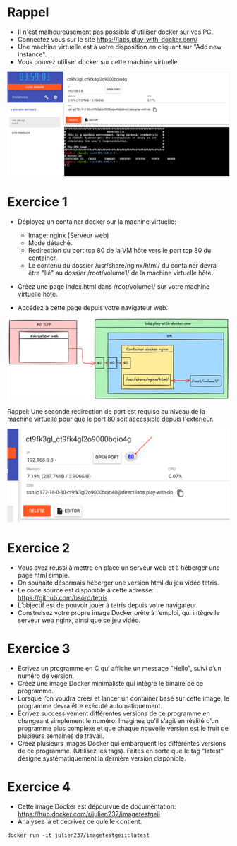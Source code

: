 # Rappel
- Il n'est malheureusement pas possible d'utiliser docker sur vos PC.
- Connectez vous sur le site https://labs.play-with-docker.com/
- Une machine virtuelle est à votre disposition en cliquant sur "Add new instance".
- Vous pouvez utiliser docker sur cette machine virtuelle.

![playwithdocker](img/playwithdocker.png)

# Exercice 1

- Déployez un container docker sur la machine virtuelle:
  - Image: nginx (Serveur web)
  - Mode détaché.
  - Redirection du port tcp 80 de la VM hôte vers le port tcp 80 du container.
  - Le contenu du dossier /usr/share/nginx/html/ du container devra être "lié" au dossier /root/volume1/ de la machine virtuelle hôte.

- Créez une page index.html dans /root/volume1/ sur votre machine virtuelle hôte.
- Accédez à cette page depuis votre navigateur web.

![archi](img/archi.png)

Rappel: Une seconde redirection de port est requise au niveau de la machine virtuelle pour que le port 80 soit accessible depuis l'extérieur.

![redirection](img/redirection.png)

# Exercice 2
- Vous avez réussi à mettre en place un serveur web et à héberger une page html simple.
- On souhaite désormais héberger une version html du jeu vidéo tetris.
- Le code source est disponible à cette adresse: https://github.com/bsord/tetris
- L’objectif est de pouvoir jouer à tetris depuis votre navigateur.
-	Construisez votre propre image Docker prête à l’emploi, qui intègre le serveur web nginx, ainsi que ce jeu vidéo.

# Exercice 3
- Ecrivez un programme en C qui affiche un message "Hello", suivi d’un numéro de version.
- Créez une image Docker minimaliste qui intègre le binaire de ce programme.
- Lorsque l’on voudra créer et lancer un container basé sur cette image, le programme devra être exécuté automatiquement.
- Ecrivez successivement différentes versions de ce programme en changeant simplement le numéro. Imaginez qu’il s’agit en réalité d’un programme plus complexe et que chaque nouvelle version est le fruit de plusieurs semaines de travail.
- Créez plusieurs images Docker qui embarquent les différentes versions de ce programme. (Utilisez les tags). Faites en sorte que le tag "latest" désigne systématiquement la dernière version disponible.

# Exercice 4
- Cette image Docker est dépourvue de documentation: https://hub.docker.com/r/julien237/imagetestgeii
- Analysez là et décrivez ce qu’elle contient.

```
docker run -it julien237/imagetestgeii:latest
```
